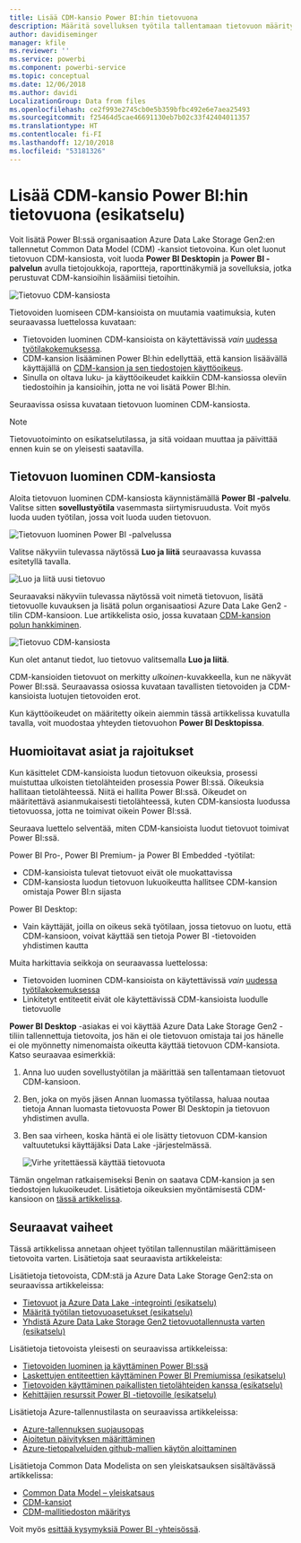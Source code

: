 ```yaml
---
title: Lisää CDM-kansio Power BI:hin tietovuona
description: Määritä sovelluksen työtila tallentamaan tietovuon määritys- ja datatiedostot Azure Data Lake Storage Gen2:ssa
author: davidiseminger
manager: kfile
ms.reviewer: ''
ms.service: powerbi
ms.component: powerbi-service
ms.topic: conceptual
ms.date: 12/06/2018
ms.author: davidi
LocalizationGroup: Data from files
ms.openlocfilehash: ce2f993e2745cb0e5b359bfbc492e6e7aea25493
ms.sourcegitcommit: f25464d5cae46691130eb7b02c33f42404011357
ms.translationtype: HT
ms.contentlocale: fi-FI
ms.lasthandoff: 12/10/2018
ms.locfileid: "53181326"
---
```

# <a name="add-a-cdm-folder-to-power-bi-as-a-dataflow-preview"></a>Lisää CDM-kansio Power BI:hin tietovuona (esikatselu)

Voit lisätä Power BI:ssä organisaation Azure Data Lake Storage Gen2:en tallennetut Common Data Model (CDM) -kansiot tietovoina. Kun olet luonut tietovuon CDM-kansiosta, voit luoda **Power BI Desktopin** ja **Power BI -palvelun** avulla tietojoukkoja, raportteja, raporttinäkymiä ja sovelluksia, jotka perustuvat CDM-kansioihin lisäämiisi tietoihin.

![Tietovuo CDM-kansiosta](media/service-dataflows-add-cdm-folder/dataflow-from-cdm-folder_01.jpg)

Tietovoiden luomiseen CDM-kansioista on muutamia vaatimuksia, kuten seuraavassa luettelossa kuvataan:

* Tietovoiden luominen CDM-kansioista on käytettävissä *vain* [uudessa työtilakokemuksessa](service-create-the-new-workspaces.md). 
* CDM-kansion lisääminen Power BI:hin edellyttää, että kansion lisäävällä käyttäjällä on [CDM-kansion ja sen tiedostojen käyttöoikeus](https://go.microsoft.com/fwlink/?linkid=2029121).
* Sinulla on oltava luku- ja käyttöoikeudet kaikkiin CDM-kansiossa oleviin tiedostoihin ja kansioihin, jotta ne voi lisätä Power BI:hin.

Seuraavissa osissa kuvataan tietovuon luominen CDM-kansiosta.

> [!NOTE]
> Tietovuotoiminto on esikatselutilassa, ja sitä voidaan muuttaa ja päivittää ennen kuin se on yleisesti saatavilla.

## <a name="create-a-dataflow-from-a-cdm-folder"></a>Tietovuon luominen CDM-kansiosta

Aloita tietovuon luominen CDM-kansiosta käynnistämällä **Power BI -palvelu**. Valitse sitten **sovellustyötila** vasemmasta siirtymisruudusta. Voit myös luoda uuden työtilan, jossa voit luoda uuden tietovuon.

![Tietovuon luominen Power BI -palvelussa](media/service-dataflows-add-cdm-folder/dataflow-from-cdm-folder_02.jpg)

Valitse näkyviin tulevassa näytössä **Luo ja liitä** seuraavassa kuvassa esitetyllä tavalla.

![Luo ja liitä uusi tietovuo](media/service-dataflows-add-cdm-folder/dataflow-from-cdm-folder_03.jpg)

Seuraavaksi näkyviin tulevassa näytössä voit nimetä tietovuon, lisätä tietovuolle kuvauksen ja lisätä polun organisaatiosi Azure Data Lake Gen2 -tilin CDM-kansioon. Lue artikkelista osio, jossa kuvataan [CDM-kansion polun hankkiminen](service-dataflows-configure-workspace-storage-settings.md#get-the-uri-of-stored-dataflow-files). 

![Tietovuo CDM-kansiosta](media/service-dataflows-add-cdm-folder/dataflow-from-cdm-folder_01.jpg)

Kun olet antanut tiedot, luo tietovuo valitsemalla **Luo ja liitä**.

CDM-kansioiden tietovuot on merkitty *ulkoinen*-kuvakkeella, kun ne näkyvät Power BI:ssä. Seuraavassa osiossa kuvataan tavallisten tietovoiden ja CDM-kansioista luotujen tietovoiden erot.

Kun käyttöoikeudet on määritetty oikein aiemmin tässä artikkelissa kuvatulla tavalla, voit muodostaa yhteyden tietovuohon **Power BI Desktopissa**.


## <a name="considerations-and-limitations"></a>Huomioitavat asiat ja rajoitukset

Kun käsittelet CDM-kansioista luodun tietovuon oikeuksia, prosessi muistuttaa ulkoisten tietolähteiden prosessia Power BI:ssä. Oikeuksia hallitaan tietolähteessä. Niitä ei hallita Power BI:ssä. Oikeudet on määritettävä asianmukaisesti tietolähteessä, kuten CDM-kansiosta luodussa tietovuossa, jotta ne toimivat oikein Power BI:ssä.

Seuraava luettelo selventää, miten CDM-kansioista luodut tietovuot toimivat Power BI:ssä.

Power BI Pro-, Power BI Premium- ja Power BI Embedded -työtilat:
* CDM-kansioista tulevat tietovuot eivät ole muokattavissa
* CDM-kansiosta luodun tietovuon lukuoikeutta hallitsee CDM-kansion omistaja Power BI:n sijasta

Power BI Desktop:
* Vain käyttäjät, joilla on oikeus sekä työtilaan, jossa tietovuo on luotu, että CDM-kansioon, voivat käyttää sen tietoja Power BI -tietovoiden yhdistimen kautta


Muita harkittavia seikkoja on seuraavassa luettelossa:

* Tietovoiden luominen CDM-kansioista on käytettävissä *vain* [uudessa työtilakokemuksessa](service-create-the-new-workspaces.md)
* Linkitetyt entiteetit eivät ole käytettävissä CDM-kansioista luodulle tietovuolle


**Power BI Desktop** -asiakas ei voi käyttää Azure Data Lake Storage Gen2 -tiliin tallennettuja tietovoita, jos hän ei ole tietovuon omistaja tai jos hänelle ei ole myönnetty nimenomaista oikeutta käyttää tietovuon CDM-kansiota. Katso seuraavaa esimerkkiä:

1.  Anna luo uuden sovellustyötilan ja määrittää sen tallentamaan tietovuot CDM-kansioon.
2.  Ben, joka on myös jäsen Annan luomassa työtilassa, haluaa noutaa tietoja Annan luomasta tietovuosta Power BI Desktopin ja tietovuon yhdistimen avulla.
3.  Ben saa virheen, koska häntä ei ole lisätty tietovuon CDM-kansion valtuutetuksi käyttäjäksi Data Lake -järjestelmässä.

    ![Virhe yritettäessä käyttää tietovuota](media/service-dataflows-configure-workspace-storage-settings/dataflow-storage-settings_08.jpg)

Tämän ongelman ratkaisemiseksi Benin on saatava CDM-kansion ja sen tiedostojen lukuoikeudet. Lisätietoja oikeuksien myöntämisestä CDM-kansioon on [tässä artikkelissa](https://go.microsoft.com/fwlink/?linkid=2029121).


## <a name="next-steps"></a>Seuraavat vaiheet

Tässä artikkelissa annetaan ohjeet työtilan tallennustilan määrittämiseen tietovoita varten. Lisätietoja saat seuraavista artikkeleista:

Lisätietoja tietovoista, CDM:stä ja Azure Data Lake Storage Gen2:sta on seuraavissa artikkeleissa:

* [Tietovuot ja Azure Data Lake -integrointi (esikatselu)](service-dataflows-azure-data-lake-integration.md)
* [Määritä työtilan tietovuoasetukset (esikatselu)](service-dataflows-configure-workspace-storage-settings.md)
* [Yhdistä Azure Data Lake Storage Gen2 tietovuotallennusta varten (esikatselu)](service-dataflows-connect-azure-data-lake-storage-gen2.md)

Lisätietoja tietovoista yleisesti on seuraavissa artikkeleissa:

* [Tietovoiden luominen ja käyttäminen Power BI:ssä](service-dataflows-create-use.md)
* [Laskettujen entiteettien käyttäminen Power BI Premiumissa (esikatselu)](service-dataflows-computed-entities-premium.md)
* [Tietovoiden käyttäminen paikallisten tietolähteiden kanssa (esikatselu)](service-dataflows-on-premises-gateways.md)
* [Kehittäjien resurssit Power BI -tietovoille (esikatselu)](service-dataflows-developer-resources.md)

Lisätietoja Azure-tallennustilasta on seuraavissa artikkeleissa:
* [Azure-tallennuksen suojausopas](https://docs.microsoft.com/azure/storage/common/storage-security-guide)
* [Ajoitetun päivityksen määrittäminen](refresh-scheduled-refresh.md)
* [Azure-tietopalveluiden github-mallien käytön aloittaminen](https://aka.ms/cdmadstutorial)

Lisätietoja Common Data Modelista on sen yleiskatsauksen sisältävässä artikkelissa:
* [Common Data Model – yleiskatsaus](https://docs.microsoft.com/powerapps/common-data-model/overview)
* [CDM-kansiot](https://go.microsoft.com/fwlink/?linkid=2045304)
* [CDM-mallitiedoston määritys](https://go.microsoft.com/fwlink/?linkid=2045521)

Voit myös [esittää kysymyksiä Power BI -yhteisössä](http://community.powerbi.com/).

